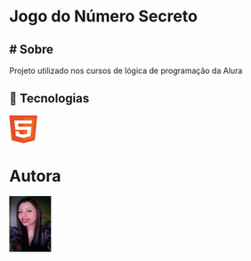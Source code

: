 <h1>Jogo do Número Secreto</h1>

<h2># Sobre</h2>
<p>Projeto utilizado nos cursos de lógica de programação da Alura</p>

## 🚀 Tecnologias
<img src="https://raw.githubusercontent.com/Caroline-stack/Jogo-do-numero-secreto/06fdc420bb60a4e5bf86dc810df03402aa595ade/html-1.svg"  alt="Imagem HTML5" width="50px" height="50px">


# Autora

<img src="https://raw.githubusercontent.com/Caroline-stack/Jogo-do-numero-secreto/c177241f156e686a696de35cd98b5137a5329d8a/professional_neutral_photo.png"
 alt="Foto da autora" width="75px" height="100px">



